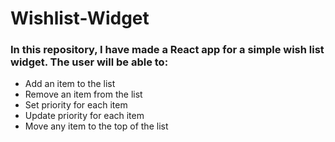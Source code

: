 # Wishlist-Widget  
### In this repository, I have made a React app for a simple wish list widget. The user will be able to:  
* Add an item to the list  
* Remove an item from the list  
* Set priority for each item  
* Update priority for each item  
* Move any item to the top of the list  
  
